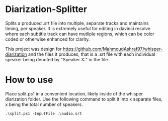 # Diarization-Splitter
Splits a produced .srt file into multiple, separate tracks and maintains timing, per speaker.
It is extremely useful for editing in davinci resolve where each subtitle track can have
mutliple regions, which can be color coded or otherwise enhanced for clarity.

This project was design for https://github.com/MahmoudAshraf97/whisper-diarization
and the files it produces, that is a .srt file with each individual speaker
being denoted by "Speaker X:" in the file.

# How to use
Place split.ps1 in a convenient location, likely inside of the whisper diarization folder.
Use the following command to split it into x separate files, x being the total number of speakers.

`.\split.ps1 -InputFile .\audio.srt`
